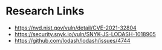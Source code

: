 # Research Links

- https://nvd.nist.gov/vuln/detail/CVE-2021-32804
- https://security.snyk.io/vuln/SNYK-JS-LODASH-1018905
- https://github.com/lodash/lodash/issues/4744
